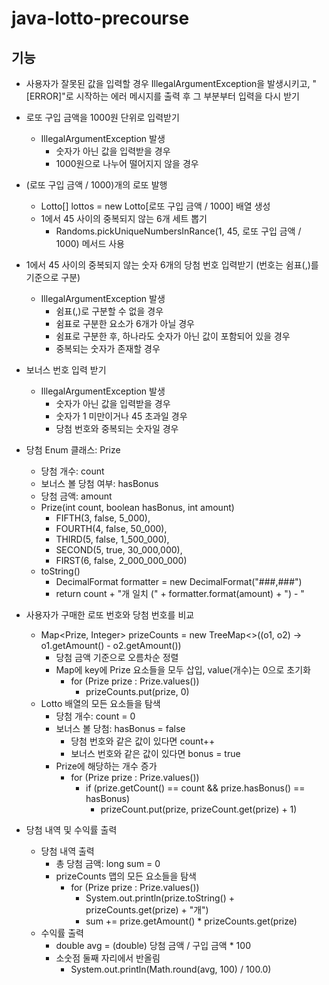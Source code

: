 # java-lotto-precourse

## 기능
- 사용자가 잘못된 값을 입력할 경우 IllegalArgumentException을 발생시키고, "[ERROR]"로 시작하는 에러 메시지를 출력 후 그 부분부터 입력을 다시 받기

- 로또 구입 금액을 1000원 단위로 입력받기
  - IllegalArgumentException 발생
    - 숫자가 아닌 값을 입력받을 경우
    - 1000원으로 나누어 떨어지지 않을 경우

- (로또 구입 금액 / 1000)개의 로또 발행
  - Lotto[] lottos = new Lotto[로또 구입 금액 / 1000] 배열 생성
  - 1에서 45 사이의 중복되지 않는 6개 세트 뽑기
    - Randoms.pickUniqueNumbersInRance(1, 45, 로또 구입 금액 / 1000) 메서드 사용

- 1에서 45 사이의 중복되지 않는 숫자 6개의 당첨 번호 입력받기 (번호는 쉼표(,)를 기준으로 구분)
  - IllegalArgumentException 발생
    - 쉼표(,)로 구분할 수 없을 경우
    - 쉼표로 구분한 요소가 6개가 아닐 경우
    - 쉼표로 구분한 후, 하나라도 숫자가 아닌 값이 포함되어 있을 경우
    - 중복되는 숫자가 존재할 경우

- 보너스 번호 입력 받기
  - IllegalArgumentException 발생
    - 숫자가 아닌 값을 입력받을 경우
    - 숫자가 1 미만이거나 45 초과일 경우
    - 당첨 번호와 중복되는 숫자일 경우
   
- 당첨 Enum 클래스: Prize
  - 당첨 개수: count
  - 보너스 볼 당첨 여부: hasBonus
  - 당첨 금액: amount 
  - Prize(int count, boolean hasBonus, int amount) 
    - FIFTH(3, false, 5_000),
    - FOURTH(4, false, 50_000),
    - THIRD(5, false, 1_500_000),
    - SECOND(5, true, 30_000,000),
    - FIRST(6, false, 2_000_000_000)
  - toString()
    - DecimalFormat formatter = new DecimalFormat("###,###")   
    - return count + "개 일치 (" + formatter.format(amount) + ") - "
   
- 사용자가 구매한 로또 번호와 당첨 번호를 비교
  - Map<Prize, Integer> prizeCounts = new TreeMap<>((o1, o2) -> o1.getAmount() - o2.getAmount())
    - 당첨 금액 기준으로 오름차순 정렬
    - Map에 key에 Prize 요소들을 모두 삽입, value(개수)는 0으로 초기화
      - for (Prize prize : Prize.values())
        - prizeCounts.put(prize, 0)
  - Lotto 배열의 모든 요소들을 탐색
    - 당첨 개수: count = 0
    - 보너스 볼 당첨: hasBonus = false
      - 당첨 번호와 같은 값이 있다면 count++
      - 보너스 번호와 같은 값이 있다면 bonus = true
    - Prize에 해당하는 개수 증가
      - for (Prize prize : Prize.values())
          - if (prize.getCount() == count && prize.hasBonus() == hasBonus)
            - prizeCount.put(prize, prizeCount.get(prize) + 1)

- 당첨 내역 및 수익률 출력
  - 당첨 내역 출력
    - 총 당첨 금액: long sum = 0
    - prizeCounts 맵의 모든 요소들을 탐색
      - for (Prize prize : Prize.values())   
        - System.out.println(prize.toString() + prizeCounts.get(prize) + "개")
        - sum += prize.getAmount() * prizeCounts.get(prize)
  - 수익률 출력
    - double avg = (double) 당첨 금액 / 구입 금액 * 100
    - 소숫점 둘째 자리에서 반올림
      - System.out.println(Math.round(avg, 100) / 100.0)
